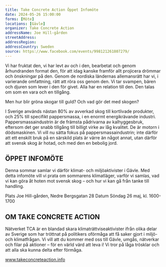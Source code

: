 ```yaml
---
title: Take Concrete Action Öppet Infomöte
date: 2024-05-26 15:00:00
forms: [Möte]
locations: [Gävle]
organizer: Take Concrete Action 
addressName: Joe Hill-gården
streetAddress: 
addressRegion: 
addressCountry: Sweden
source: https://www.facebook.com/events/998121261807279/
---
```

Vi har fruktat den, vi har levt av och i den, bearbetat och genom århundranden format den, för att idag kanske framför allt projicera drömmar och önskningar på den. Genom de nordiska ländernas allemansrätt har vi, i varierande omfattning, rätt att röra oss genom den. Vi tar svampen, bären och djuren som lever i den för givet. Alla har en relation till den. Den talas om som en vara och en tillgång.

Men hur blir gröna skogar till guld? Och vad gör det med skogen?

I Sverige används nästan 80% av avverkad skog till kortlivade produkter, och 25% till specifikt pappersmassa, i en enormt energikrävande industri. Pappersmassaindustrin är de främsta pådrivarna av kalhyggesbruk, eftersom det ger snabb tillgång till billigt virke av låg kvalitet. De är motorn i dödsmaskinen. Vi vill nu sätta fokus på pappersmassaindustrin; inte därför att ett enskilt bruk på en särskild plats är värre än något annat, utan därför att svensk skog är hotad, och med den en bebolig jord.

## ÖPPET INFOMÖTE

Denna sommar samlar vi därför klimat- och miljöaktivister i Gävle. Med detta infomöte vill vi prata om sommarens klimatläger, varför vi samlas, vad vi kan göra åt hoten mot svensk skog – och hur vi kan gå från tanke till handling.

Plats Joe Hill-gården, Nedre Bergsgatan 28
Datum Söndag 26 maj, kl. 1600-1700

## OM TAKE CONCRETE ACTION

Nätverket TCA är en blandad skara klimaträttviseaktivister ifrån olika delar av Sverige som har tröttnat på politikers oförmåga att få saker gjort i miljö- och klimatfrågan. Vi vill att du kommer med oss till Gävle, umgås, nätverkar och filar på aktioner – för en värld värd att leva i! Vi tror på låga trösklar och att alla ska kunna delta efter förmåga.

www.takeconcreteaction.info 
